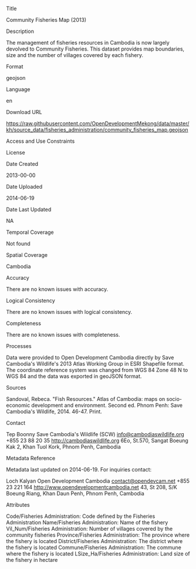 Title

Community Fisheries Map (2013)

Description

The management of fisheries resources in Cambodia is now largely devolved to Community Fisheries. This dataset provides map boundaries, size and the number of villages covered by each fishery. 

Format

geojson

Language

en

Download URL

https://raw.githubusercontent.com/OpenDevelopmentMekong/data/master/kh/source_data/fisheries_administration/community_fisheries_map.geojson

Access and Use Constraints



License



Date Created

2013-00-00

Date Uploaded

2014-06-19

Date Last Updated

NA

Temporal Coverage

Not found

Spatial Coverage

Cambodia

Accuracy

There are no known issues with accuracy.

Logical Consistency

There are no known issues with logical consistency.

Completeness

There are no known issues with completeness.

Processes

Data were provided to Open Development Cambodia directly by Save Cambodia's Wildlife's 2013 Atlas Working Group in ESRI Shapefile format. The coordinate reference system was changed from WGS 84 Zone 48 N to WGS 84 and the data was exported in geoJSON format.

Sources

Sandoval, Rebeca. "Fish Resources." Atlas of Cambodia: maps on socio-economic development and environment. Second ed. Phnom Penh: Save Cambodia's Wildlife, 2014. 46-47. Print.

Contact

Tep Boonny
Save Cambodia's Wildlife (SCW)
info@cambodiaswildlife.org
+855 23 88 20 35
http://cambodiaswildlife.org
6Eo, St.570, Sangat Boeung Kak 2, Khan Tuol Kork, Phnom Penh, Cambodia

Metadata Reference

Metadata last updated on 2014-06-19. For inquiries contact:

Loch Kalyan
Open Development Cambodia
contact@opendevcam.net
+855 23 221 164
http://www.opendevelopmentcambodia.net
43, St 208, S/K Boeung Riang, Khan Daun Penh, Phnom Penh, Cambodia

Attributes

Code/Fisheries Administration: Code defined by the Fisheries Administration
Name/Fisheries Administration: Name of the fishery
Vil_Num/Fisheries Administration: Number of villages covered by the community fisheries
Province/Fisheries Administration: The province where the fishery is located
District/Fisheries Administration: The district where the fishery is located
Commune/Fisheries Administration: The commune where the fishery is located
LSize_Ha/Fisheries Administration: Land size of the fishery in hectare


